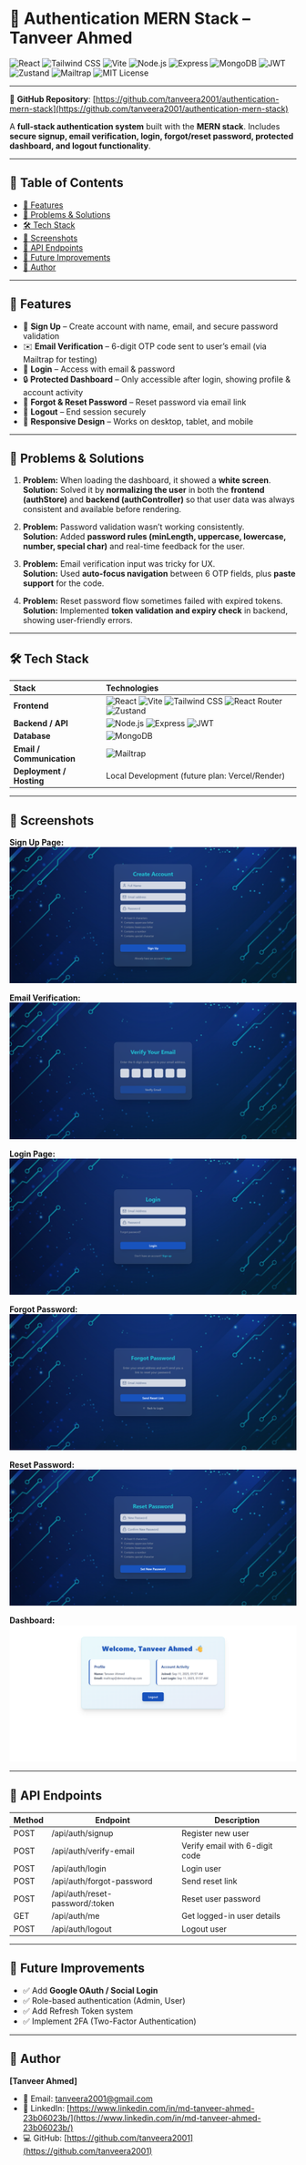 # 🔐 Authentication MERN Stack – Tanveer Ahmed

![React](https://img.shields.io/badge/React-61DAFB?style=for-the-badge&logo=react&logoColor=white)
![Tailwind CSS](https://img.shields.io/badge/Tailwind_CSS-06B6D4?style=for-the-badge&logo=tailwind-css&logoColor=white)
![Vite](https://img.shields.io/badge/Vite-646CFF?style=for-the-badge&logo=vite&logoColor=white)
![Node.js](https://img.shields.io/badge/Node.js-339933?style=for-the-badge&logo=node.js&logoColor=white)
![Express](https://img.shields.io/badge/Express-000000?style=for-the-badge&logo=express&logoColor=white)
![MongoDB](https://img.shields.io/badge/MongoDB-47A248?style=for-the-badge&logo=mongodb&logoColor=white)
![JWT](https://img.shields.io/badge/JWT-000000?style=for-the-badge&logo=jsonwebtokens&logoColor=white)
![Zustand](https://img.shields.io/badge/Zustand-4433FF?style=for-the-badge&logo=zustand&logoColor=white)
![Mailtrap](https://img.shields.io/badge/Mailtrap-009688?style=for-the-badge&logo=mailtrap&logoColor=white)
![MIT License](https://img.shields.io/badge/License-MIT-green?style=for-the-badge)

---

📂 **GitHub Repository**: [https://github.com/tanveera2001/authentication-mern-stack](https://github.com/tanveera2001/authentication-mern-stack)

A **full-stack authentication system** built with the **MERN stack**. Includes **secure signup, email verification, login, forgot/reset password, protected dashboard, and logout functionality**.  

---

## 📑 Table of Contents

- [🚀 Features](#-features)
- [📝 Problems & Solutions](#-problems--solutions)
- [🛠 Tech Stack](#-tech-stack)
- [📸 Screenshots](#-screenshots)
- [📡 API Endpoints](#-api-endpoints)
- [📌 Future Improvements](#-future-improvements)
- [👤 Author](#-author)

---

## 🚀 Features  

- 👤 **Sign Up** – Create account with name, email, and secure password validation  
- ✉️ **Email Verification** – 6-digit OTP code sent to user’s email (via Mailtrap for testing)  
- 🔑 **Login** – Access with email & password  
- 🔒 **Protected Dashboard** – Only accessible after login, showing profile & account activity  
- 🔄 **Forgot & Reset Password** – Reset password via email link  
- 🚪 **Logout** – End session securely  
- 📱 **Responsive Design** – Works on desktop, tablet, and mobile  

---

## 📝 Problems & Solutions  

1. **Problem:** When loading the dashboard, it showed a **white screen**.  
   **Solution:** Solved it by **normalizing the user** in both the **frontend (authStore)** and **backend (authController)** so that user data was always consistent and available before rendering.  

2. **Problem:** Password validation wasn’t working consistently.  
   **Solution:** Added **password rules (minLength, uppercase, lowercase, number, special char)** and real-time feedback for the user.  

3. **Problem:** Email verification input was tricky for UX.  
   **Solution:** Used **auto-focus navigation** between 6 OTP fields, plus **paste support** for the code.  

4. **Problem:** Reset password flow sometimes failed with expired tokens.  
   **Solution:** Implemented **token validation and expiry check** in backend, showing user-friendly errors.  
---

## 🛠 Tech Stack  

| Stack | Technologies |
| :-- | :-- |
| **Frontend** | ![React](https://img.shields.io/badge/React-61DAFB?style=for-the-badge&logo=react&logoColor=black) ![Vite](https://img.shields.io/badge/Vite-646CFF?style=for-the-badge&logo=vite&logoColor=white) ![Tailwind CSS](https://img.shields.io/badge/Tailwind_CSS-06B6D4?style=for-the-badge&logo=tailwind-css&logoColor=white) ![React Router](https://img.shields.io/badge/React_Router-CA4245?style=for-the-badge&logo=react-router&logoColor=white) ![Zustand](https://img.shields.io/badge/Zustand-4433FF?style=for-the-badge&logo=zustand&logoColor=white) |
| **Backend / API** | ![Node.js](https://img.shields.io/badge/Node.js-339933?style=for-the-badge&logo=node.js&logoColor=white) ![Express](https://img.shields.io/badge/Express-000000?style=for-the-badge&logo=express&logoColor=white) ![JWT](https://img.shields.io/badge/JWT-000000?style=for-the-badge&logo=jsonwebtokens&logoColor=white) |
| **Database** | ![MongoDB](https://img.shields.io/badge/MongoDB-47A248?style=for-the-badge&logo=mongodb&logoColor=white) |
| **Email / Communication** | ![Mailtrap](https://img.shields.io/badge/Mailtrap-009688?style=for-the-badge&logo=mailtrap&logoColor=white) |
| **Deployment / Hosting** | Local Development (future plan: Vercel/Render) |

---

## 📸 Screenshots  

**Sign Up Page:**  
![Sign Up Page](images-readme/auth-signup.png)  

**Email Verification:**  
![Email Verification](images-readme/auth-verify.png)  

**Login Page:**  
![Login Page](images-readme/auth-login.png)  

**Forgot Password:**  
![Forgot Password](images-readme/auth-forgot.png)  

**Reset Password:**  
![Reset Password](images-readme/auth-reset.png)  

**Dashboard:**  
![Dashboard](images-readme/auth-dashboard.png)  

---

## 📡 API Endpoints  

| Method | Endpoint                  | Description |
| ------ | ------------------------- | ----------- |
| POST   | /api/auth/signup          | Register new user |
| POST   | /api/auth/verify-email    | Verify email with 6-digit code |
| POST   | /api/auth/login           | Login user |
| POST   | /api/auth/forgot-password | Send reset link |
| POST   | /api/auth/reset-password/:token | Reset user password |
| GET    | /api/auth/me              | Get logged-in user details |
| POST   | /api/auth/logout          | Logout user |

---

## 📌 Future Improvements  

- ✅ Add **Google OAuth / Social Login**  
- ✅ Role-based authentication (Admin, User)  
- ✅ Add Refresh Token system  
- ✅ Implement 2FA (Two-Factor Authentication)  

---

## 👤 Author  

**[Tanveer Ahmed]**

- 📧 Email: [tanveera2001@gmail.com](mailto:tanveera2001@gmail.com)  
- 💼 LinkedIn: [https://www.linkedin.com/in/md-tanveer-ahmed-23b06023b/](https://www.linkedin.com/in/md-tanveer-ahmed-23b06023b/)  
- 💻 GitHub: [https://github.com/tanveera2001](https://github.com/tanveera2001)  
